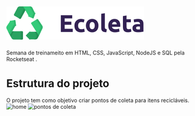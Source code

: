 # <img src="/public/assets/logo.svg" >
Semana de treinameito em HTML, CSS, JavaScript, NodeJS e SQL pela Rocketseat .
# Estrutura do projeto
O projeto tem como objetivo criar pontos de coleta para itens recicláveis.
![home](https://user-images.githubusercontent.com/64798575/84155194-72dcf900-aa3e-11ea-8f3a-973263aeb1e9.PNG)
![pontos de coleta](https://user-images.githubusercontent.com/64798575/84155827-2e9e2880-aa3f-11ea-80a7-4debff519504.PNG)




